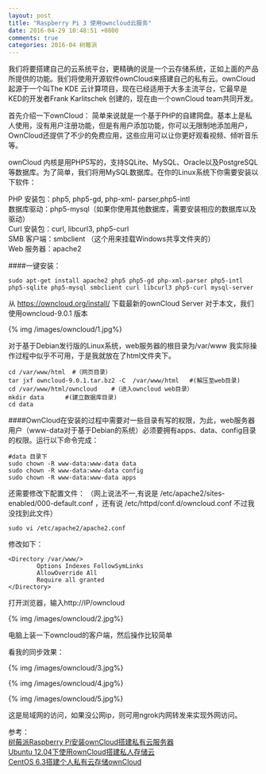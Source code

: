 ```yaml
---
layout: post
title: "Raspberry Pi 3 使用owncloud云服务"
date: 2016-04-29 10:48:51 +0800
comments: true
categories: 2016-04 树莓派
---
```

我们将要搭建自己的云系统平台，更精确的说是一个云存储系统，正如上面的产品所提供的功能。我们将使用开源软件ownCloud来搭建自己的私有云。ownCloud 起源于一个叫The KDE 云计算项目，现在已经适用于大多主流平台，它最早是KED的开发者Frank Karlitschek 创建的，现在由一个ownCloud team共同开发。

首先介绍一下ownCloud：
简单来说就是一个基于PHP的自建网盘。基本上是私人使用，没有用户注册功能，但是有用户添加功能，你可以无限制地添加用户，OwnCloud还提供了不少的免费应用，这些应用可以让你更好观看视频、倾听音乐等。
<!--more-->

ownCloud 内核是用PHP5写的，支持SQLite、MySQL、Oracle以及PostgreSQL等数据库。为了简单，我们将用MySQL数据库。在你的Linux系统下你需要安装以下软件：

PHP 安装包：php5, php5-gd, php-xml- parser,php5-intl  
数据库驱动：php5-mysql（如果你使用其他数据库，需要安装相应的数据库以及驱动）  
Curl 安装包：curl, libcurl3, php5-curl  
SMB 客户端：smbclient （这个用来挂载Windows共享文件夹的）  
Web 服务器：apache2  

####一键安装：
```
sudo apt-get install apache2 php5 php5-gd php-xml-parser php5-intl php5-sqlite php5-mysql smbclient curl libcurl3 php5-curl mysql-server
```

从 https://owncloud.org/install/ 下载最新的ownCloud Server 对于本文，我们使用owncloud-9.0.1 版本

{% img /images/owncloud/1.jpg%}

对于基于Debian发行版的Linux系统，web服务器的根目录为/var/www  我实际操作过程中似乎不可用，于是我就放在了html文件夹下。

```
cd /var/www/html  #（网页目录）
tar jxf owncloud-9.0.1.tar.bz2 -C  /var/www/html   #(解压至web目录)
cd /var/www/html/owncloud	 #（进入owncloud web目录）
mkdir data  	#(建立数据库目录)
cd data
```
####OwnCloud在安装的过程中需要对一些目录有写的权限，为此，web服务器用户（www-data对于基于Debian的系统）必须要拥有apps、data、config目录的权限。运行以下命令完成：

```
#data 目录下
sudo chown -R www-data:www-data data 
sudo chown -R www-data:www-data config 
sudo chown -R www-data:www-data apps
```

还需要修改下配置文件：
（网上说法不一,有说是 /etc/apache2/sites-enabled/000-default.conf ，还有说 /etc/httpd/conf.d/owncloud.conf 不过我没找到此文件）
```
sudo vi /etc/apache2/apache2.conf
```

修改如下：
```
<Directory /var/www/>
        Options Indexes FollowSymLinks
        AllowOverride All
        Require all granted
</Directory>
```

打开浏览器，输入http://IP/owncloud 

{% img /images/owncloud/2.jpg%}

电脑上装一下owncloud的客户端，然后操作比较简单

看我的同步效果：

{% img /images/owncloud/3.jpg%}

{% img /images/owncloud/4.jpg%}

{% img /images/owncloud/5.jpg%}

这是局域网的访问，如果没公网ip，则可用ngrok内网转发来实现外网访问。


参考：  
[树莓派Raspberry Pi安装ownCloud搭建私有云服务器](https://alexlee.cn/%e6%a0%91%e8%8e%93%e6%b4%beraspberry-pi%e5%ae%89%e8%a3%85owncloud%e6%90%ad%e5%bb%ba%e7%a7%81%e6%9c%89%e4%ba%91%e6%9c%8d%e5%8a%a1%e5%99%a8/)  
[Ubuntu 12.04下使用ownCloud搭建私人存储云](http://www.linuxidc.com/Linux/2013-08/89380.htm)  
[CentOS 6.3搭建个人私有云存储ownCloud](http://www.linuxidc.com/Linux/2014-03/98757.htm)  
